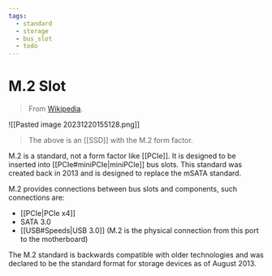 ```yaml
---
tags:
  - standard
  - storage
  - bus_slot
  - todo
---
```

# M.2 Slot

>From [Wikipedia](https://en.wikipedia.org/wiki/M.2).

![[Pasted image 20231220155128.png]]

>The above is an [[SSD]] with the M.2 form factor.

M.2 is a standard, not a form factor like [[PCIe]]. It is designed to be inserted into [[PCIe#miniPCIe|miniPCIe]] bus slots. This standard was created back in 2013 and is designed to replace the mSATA standard.

M.2 provides connections between bus slots and components, such connections are:

- [[PCIe|PCIe x4]]
- SATA 3.0
- [[USB#Speeds|USB 3.0]] (M.2 is the physical connection from this port to the motherboard)

The M.2 standard is backwards compatible with older technologies and was declared to be the standard format for storage devices as of August 2013.
